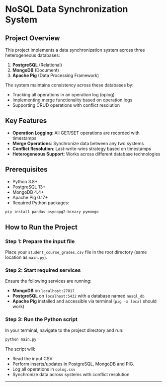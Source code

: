 
# NoSQL Data Synchronization System

## Project Overview
This project implements a data synchronization system across three heterogeneous databases:
1. **PostgreSQL** (Relational)  
2. **MongoDB** (Document)  
3. **Apache Pig** (Data Processing Framework)

The system maintains consistency across these databases by:
- Tracking all operations in an operation log (oplog)
- Implementing merge functionality based on operation logs
- Supporting CRUD operations with conflict resolution

## Key Features
- **Operation Logging**: All GET/SET operations are recorded with timestamps  
- **Merge Operations**: Synchronize data between any two systems  
- **Conflict Resolution**: Last-write-wins strategy based on timestamps  
- **Heterogeneous Support**: Works across different database technologies  

## Prerequisites
- Python 3.8+  
- PostgreSQL 13+  
- MongoDB 4.4+  
- Apache Pig 0.17+  
- Required Python packages:

```bash
pip install pandas psycopg2-binary pymongo
```

## How to Run the Project

### Step 1: Prepare the input file
Place your `student_course_grades.csv` file in the root directory (same location as `main.py`).

### Step 2: Start required services
Ensure the following services are running:
- **MongoDB** on `localhost:27017`
- **PostgreSQL** on `localhost:5432` with a database named `nosql_db`
- **Apache Pig** installed and accessible via terminal (`pig -x local` should work)

### Step 3: Run the Python script
In your terminal, navigate to the project directory and run:

```bash
python main.py
```

The script will:
- Read the input CSV
- Perform inserts/updates in PostgreSQL, MongoDB and PIG.
- Log all operations in `oplog.csv`
- Synchronize data across systems with conflict resolution

---

```
